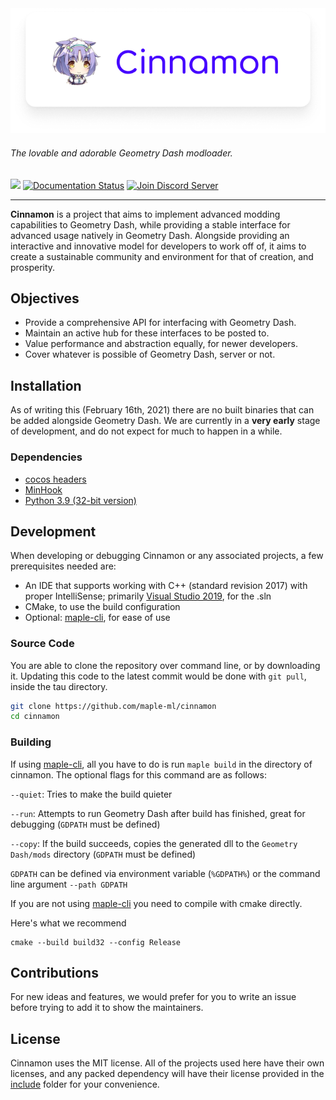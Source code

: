<div align="center">
	<img src="https://github.com/maple-ml/cinnamon/blob/master/assets/banner-main.png?raw=true">
</div>

###### The lovable and adorable Geometry Dash modloader.

<div>
    <a href=https://github.com/maple-ml/cinnamon/actions/workflows/build.yml><img src=https://github.com/maple-ml/cinnamon/actions/workflows/build.yml/badge.svg></a>
    <a href='https://maple-ml.readthedocs.io/en/latest/?badge=latest'><img src='https://readthedocs.org/projects/maple-ml/badge/?version=latest' alt='Documentation Status' /></a>
    <a href="https://discord.gg/jHWE33TkJb"><img src="https://canary.discordapp.com/api/guilds/810630217605054474/widget.png?style=shield" alt="Join Discord Server"/></a>
</div>

----

**Cinnamon** is a project that aims to implement advanced modding capabilities to Geometry Dash, while providing a stable interface for advanced usage natively in Geometry Dash. Alongside providing an interactive and innovative model for developers to work off of, it aims to create a sustainable community and environment for that of creation, and prosperity.

## Objectives
* Provide a comprehensive API for interfacing with Geometry Dash.
* Maintain an active hub for these interfaces to be posted to.
* Value performance and abstraction equally, for newer developers.
* Cover whatever is possible of Geometry Dash, server or not.

## Installation
As of writing this (February 16th, 2021) there are no built binaries that can be added alongside Geometry Dash. We are currently in a **very early** stage of development, and do not expect for much to happen in a while.

### Dependencies
* [cocos headers](https://github.com/HJfod/cocos-headers)
* [MinHook](https://github.com/TsudaKageyu/minhook/)
* [Python 3.9 (32-bit version)](https://www.python.org/downloads/)

## Development
When developing or debugging Cinnamon or any associated projects, a few prerequisites needed are:
* An IDE that supports working with C++ (standard revision 2017) with proper IntelliSense; primarily [Visual Studio 2019](https://visualstudio.microsoft.com/vs/), for the .sln
* CMake, to use the build configuration
* Optional: [maple-cli](https://github.com/maple-ml/cli), for ease of use 

### Source Code
You are able to clone the repository over command line, or by downloading it. Updating this code to the latest commit would be done with `git pull`, inside the tau directory.
```sh
git clone https://github.com/maple-ml/cinnamon
cd cinnamon
```

### Building
If using [maple-cli](https://github.com/maple-ml/cli), all you have to do is run `maple build` in the directory of cinnamon. The optional flags for this command are as follows:

`--quiet`: Tries to make the build quieter

`--run`: Attempts to run Geometry Dash after build has finished, great for debugging (`GDPATH` must be defined)

`--copy`: If the build succeeds, copies the generated dll to the `Geometry Dash/mods` directory (`GDPATH` must be defined)

`GDPATH` can be defined via environment variable (`%GDPATH%`) or the command line argument `--path GDPATH`

If you are not using [maple-cli](https://github.com/maple-ml/cli) you need to compile with cmake directly.

Here's what we recommend
```
cmake --build build32 --config Release
```

## Contributions

For new ideas and features, we would prefer for you to write an issue before trying to add it to show the maintainers.

## License
Cinnamon uses the MIT license. All of the projects used here have their own licenses, and any packed dependency will have their license provided in the [include](https://github.com/maple-ml/cinnamon/tree/master/include) folder for your convenience.
